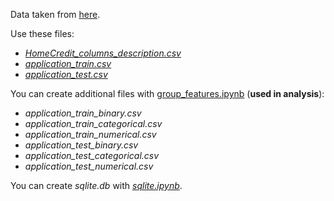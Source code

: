 Data taken from [here](https://www.kaggle.com/c/home-credit-default-risk).

Use these files:
- [*HomeCredit_columns_description.csv*](https://www.kaggle.com/c/home-credit-default-risk/data?select=HomeCredit_columns_description.csv)
- [*application_train.csv*](https://www.kaggle.com/c/home-credit-default-risk/data?select=application_train.csv)
- [*application_test.csv*](https://www.kaggle.com/c/home-credit-default-risk/data?select=application_test.csv)

You can create additional files with [group_features.ipynb](../thesis/group_features.ipynb) (**used in analysis**):
- *application_train_binary.csv*
- *application_train_categorical.csv*
- *application_train_numerical.csv*
- *application_test_binary.csv*
- *application_test_categorical.csv*
- *application_test_numerical.csv*

You can create *sqlite.db* with [*sqlite.ipynb*](sqlite.ipynb).
